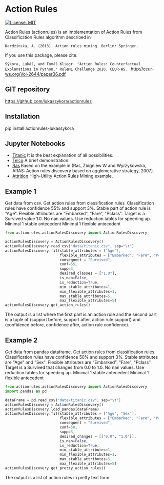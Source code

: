 # Action Rules
 [![License: MIT](https://img.shields.io/badge/License-MIT-yellow.svg)](https://opensource.org/licenses/MIT)

Action Rules (actionrules) is an implementation of Action Rules from Classification Rules algorithm described in

```Dardzinska, A. (2013). Action rules mining. Berlin: Springer.```

If you use this package, please cite:

```Sýkora, Lukáš, and Tomáš Kliegr. "Action Rules: Counterfactual Explanations in Python." RuleML Challenge 2020. CEUR-WS. ``` http://ceur-ws.org/Vol-2644/paper36.pdf


## GIT repository

https://github.com/lukassykora/actionrules

## Installation

pip install actionrules-lukassykora

## Jupyter Notebooks

- [Titanic](https://github.com/lukassykora/actionrules/blob/master/notebooks/Titanic%20-%20Action%20Rules.ipynb) It is the best explanation of all possibilities.
- [Telco](https://github.com/lukassykora/actionrules/blob/master/notebooks/Telco%20-%20Action%20Rules.ipynb) A brief demonstration.
- [Ras](https://github.com/lukassykora/actionrules/blob/master/notebooks/Ras%20-%20Acton%20Rules.ipynb) Based on the example in (Ras, Zbigniew W and Wyrzykowska, ARAS: Action rules discovery based on agglomerative strategy, 2007). 
- [Attrition](https://github.com/lukassykora/actionrules/blob/master/notebooks/Employee%20Attrition%20-%20High%20Utility%20Action%20Rules.ipynb) High-Utility Action Rules Mining example.

## Example 1
Get data from csv.
Get action rules from classification rules. Classification rules have confidence 55% and support 3%.
Stable part of action rule is "Age".
Flexible attributes are "Embarked", "Fare", "Pclass".
Target is a Survived value 1.0.
No nan values.
Use reduction tables for speeding up.
Minimal 1 stable antecedent
Minimal 1 flexible antecedent


```python
from actionrules.actionRulesDiscovery import ActionRulesDiscovery

actionRulesDiscovery = ActionRulesDiscovery()
actionRulesDiscovery.read_csv("data/titanic.csv", sep="\t")
actionRulesDiscovery.fit(stable_attributes = ["Age"],
                         flexible_attributes = ["Embarked", "Fare", "Pclass"],
                         consequent = "Survived",
                         conf=55,
                         supp=3,
                         desired_classes = ["1.0"],
                         is_nan=False,
                         is_reduction=True,
                         min_stable_attributes=1,
                         min_flexible_attributes=1,
                         max_stable_attributes=5,
                         max_flexible_attributes=5)
actionRulesDiscovery.get_action_rules()
```

The output is a list where the first part is an action rule and the second part is a tuple of (support before, support after, action rule support) and (confidence before, confidence after, action rule confidence).

## Example 2
Get data from pandas dataframe.
Get action rules from classification rules. Classification rules have confidence 50% and support 3%.
Stable attributes are "Age" and "Sex".
Flexible attributes are "Embarked", "Fare", "Pclass".
Target is a Survived that changes from 0.0 to 1.0.
No nan values.
Use reduction tables for speeding up.
Minimal 1 stable antecedent
Minimal 1 flexible antecedent


```python
from actionrules.actionRulesDiscovery import ActionRulesDiscovery
import pandas as pd

dataFrame = pd.read_csv("data/titanic.csv", sep="\t")
actionRulesDiscovery = ActionRulesDiscovery()
actionRulesDiscovery.load_pandas(dataFrame)
actionRulesDiscovery.fit(stable_attributes = ["Age", "Sex"],
                         flexible_attributes = ["Embarked", "Fare", "Pclass"],
                         consequent = "Survived",
                         conf=50,
                         supp=3,
                         desired_changes = [["0.0", "1.0"]],
                         is_nan=False,
                         is_reduction=True,
                         min_stable_attributes=1,
                         min_flexible_attributes=1,
                         max_stable_attributes=5,
                         max_flexible_attributes=5)
actionRulesDiscovery.get_pretty_action_rules()
```

The output is a list of action rules in pretty text form.
